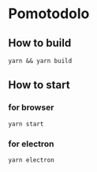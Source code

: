 # Pomotodolo

## How to build 
`yarn && yarn build`

## How to start
### for browser
`yarn start`
### for electron
`yarn electron`